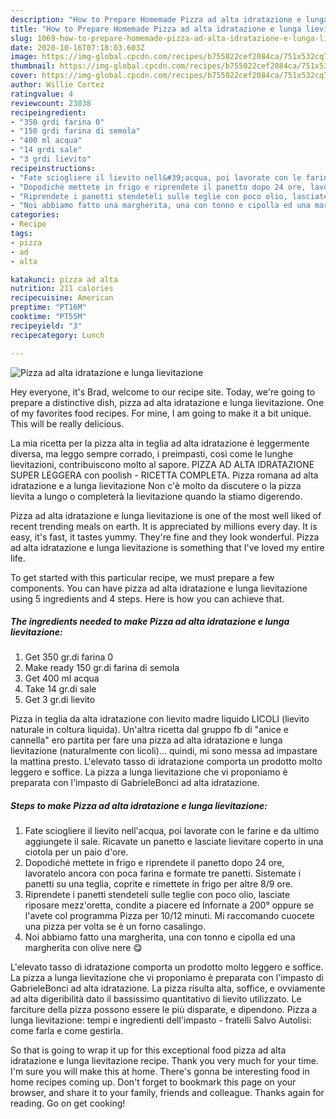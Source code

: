 ```yaml
---
description: "How to Prepare Homemade Pizza ad alta idratazione e lunga lievitazione"
title: "How to Prepare Homemade Pizza ad alta idratazione e lunga lievitazione"
slug: 1069-how-to-prepare-homemade-pizza-ad-alta-idratazione-e-lunga-lievitazione
date: 2020-10-16T07:18:03.603Z
image: https://img-global.cpcdn.com/recipes/b755022cef2084ca/751x532cq70/pizza-ad-alta-idratazione-e-lunga-lievitazione-recipe-main-photo.jpg
thumbnail: https://img-global.cpcdn.com/recipes/b755022cef2084ca/751x532cq70/pizza-ad-alta-idratazione-e-lunga-lievitazione-recipe-main-photo.jpg
cover: https://img-global.cpcdn.com/recipes/b755022cef2084ca/751x532cq70/pizza-ad-alta-idratazione-e-lunga-lievitazione-recipe-main-photo.jpg
author: Willie Cortez
ratingvalue: 4
reviewcount: 23038
recipeingredient:
- "350 grdi farina 0"
- "150 grdi farina di semola"
- "400 ml acqua"
- "14 grdi sale"
- "3 grdi lievito"
recipeinstructions:
- "Fate sciogliere il lievito nell&#39;acqua, poi lavorate con le farine e da ultimo aggiungete il sale. Ricavate un panetto e lasciate lievitare coperto in una ciotola per un paio d&#39;ore."
- "Dopodiché mettete in frigo e riprendete il panetto dopo 24 ore, lavoratelo ancora con poca farina e formate tre panetti. Sistemate i panetti su una teglia, coprite e rimettete in frigo per altre 8/9 ore."
- "Riprendete i panetti stendeteli sulle teglie con poco olio, lasciate riposare mezz&#39;oretta, condite a piacere ed Infornate a 200° oppure se l&#39;avete col programma Pizza per 10/12 minuti. Mi raccomando cuocete una pizza per volta se è un forno casalingo."
- "Noi abbiamo fatto una margherita, una con tonno e cipolla ed una margherita con olive nere 😋"
categories:
- Recipe
tags:
- pizza
- ad
- alta

katakunci: pizza ad alta 
nutrition: 211 calories
recipecuisine: American
preptime: "PT16M"
cooktime: "PT55M"
recipeyield: "3"
recipecategory: Lunch

---
```



![Pizza ad alta idratazione e lunga lievitazione](https://img-global.cpcdn.com/recipes/b755022cef2084ca/751x532cq70/pizza-ad-alta-idratazione-e-lunga-lievitazione-recipe-main-photo.jpg)

Hey everyone, it's Brad, welcome to our recipe site. Today, we're going to prepare a distinctive dish, pizza ad alta idratazione e lunga lievitazione. One of my favorites food recipes. For mine, I am going to make it a bit unique. This will be really delicious.

La mia ricetta per la pizza alta in teglia ad alta idratazione è leggermente diversa, ma leggo sempre corrado, i preimpasti, così come le lunghe lievitazioni, contribuiscono molto al sapore. PIZZA AD ALTA IDRATAZIONE SUPER LEGGERA con poolish - RICETTA COMPLETA. Pizza romana ad alta idratazione e a lunga lievitazione Non c&#39;è molto da discutere o la pizza lievita a lungo o completerà la lievitazione quando la stiamo digerendo.

Pizza ad alta idratazione e lunga lievitazione is one of the most well liked of recent trending meals on earth. It is appreciated by millions every day. It is easy, it's fast, it tastes yummy. They're fine and they look wonderful. Pizza ad alta idratazione e lunga lievitazione is something that I've loved my entire life.


To get started with this particular recipe, we must prepare a few components. You can have pizza ad alta idratazione e lunga lievitazione using 5 ingredients and 4 steps. Here is how you can achieve that.

<!--inarticleads1-->

##### The ingredients needed to make Pizza ad alta idratazione e lunga lievitazione:

1. Get 350 gr.di farina 0
1. Make ready 150 gr.di farina di semola
1. Get 400 ml acqua
1. Take 14 gr.di sale
1. Get 3 gr.di lievito


Pizza in teglia da alta idratazione con lievito madre liquido LICOLI (lievito naturale in coltura liquida). Un&#39;altra ricetta dal gruppo fb di &#34;anice e cannella&#34; ero partita per fare una pizza ad alta idratazione e lunga lievitazione (naturalmente con licoli)… quindi, mi sono messa ad impastare la mattina presto. L&#39;elevato tasso di idratazione comporta un prodotto molto leggero e soffice. La pizza a lunga lievitazione che vi proponiamo è preparata con l&#39;impasto di GabrieleBonci ad alta idratazione. 

<!--inarticleads2-->

##### Steps to make Pizza ad alta idratazione e lunga lievitazione:

1. Fate sciogliere il lievito nell&#39;acqua, poi lavorate con le farine e da ultimo aggiungete il sale. Ricavate un panetto e lasciate lievitare coperto in una ciotola per un paio d&#39;ore.
1. Dopodiché mettete in frigo e riprendete il panetto dopo 24 ore, lavoratelo ancora con poca farina e formate tre panetti. Sistemate i panetti su una teglia, coprite e rimettete in frigo per altre 8/9 ore.
1. Riprendete i panetti stendeteli sulle teglie con poco olio, lasciate riposare mezz&#39;oretta, condite a piacere ed Infornate a 200° oppure se l&#39;avete col programma Pizza per 10/12 minuti. Mi raccomando cuocete una pizza per volta se è un forno casalingo.
1. Noi abbiamo fatto una margherita, una con tonno e cipolla ed una margherita con olive nere 😋


L&#39;elevato tasso di idratazione comporta un prodotto molto leggero e soffice. La pizza a lunga lievitazione che vi proponiamo è preparata con l&#39;impasto di GabrieleBonci ad alta idratazione. La pizza risulta alta, soffice, e ovviamente ad alta digeribilità dato il bassissimo quantitativo di lievito utilizzato. Le farciture della pizza possono essere le più disparate, e dipendono. Pizza a lunga lievitazione: tempi e ingredienti dell&#39;impasto - fratelli Salvo Autolisi: come farla e come gestirla. 

So that is going to wrap it up for this exceptional food pizza ad alta idratazione e lunga lievitazione recipe. Thank you very much for your time. I'm sure you will make this at home. There's gonna be interesting food in home recipes coming up. Don't forget to bookmark this page on your browser, and share it to your family, friends and colleague. Thanks again for reading. Go on get cooking!
